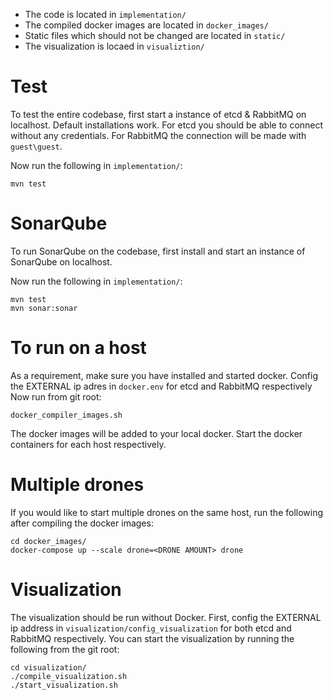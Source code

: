 - The code is located in `implementation/`
- The compiled docker images are located in `docker_images/`
- Static files which should not be changed are located in `static/`
- The visualization is locaed in `visualiztion/`

# Test
To test the entire codebase, first start a instance of etcd & RabbitMQ on localhost. Default installations work. For etcd you should be able to connect without any credentials. For RabbitMQ the connection will be made with `guest\guest`.

Now run the following in `implementation/`:
```
mvn test
```

# SonarQube
To run SonarQube on the codebase, first install and start an instance of SonarQube on localhost.

Now run the following in `implementation/`:
```
mvn test
mvn sonar:sonar
```

# To run on a host
As a requirement, make sure you have installed and started docker.
Config the EXTERNAL ip adres in `docker.env` for etcd and RabbitMQ respectively
Now run from git root:
```
docker_compiler_images.sh
```

The docker images will be added to your local docker. Start the docker containers for each host respectively.

# Multiple drones
If you would like to start multiple drones on the same host, run the following after compiling the docker images:
```
cd docker_images/
docker-compose up --scale drone=<DRONE AMOUNT> drone
``` 

# Visualization
The visualization should be run without Docker. First, config the EXTERNAL ip address in `visualization/config_visualization` for both etcd and RabbitMQ respectively. You can start the visualization by running the following from the git root:
```
cd visualization/
./compile_visualization.sh
./start_visualization.sh
```